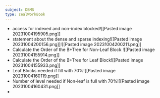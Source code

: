 ```yaml
---
subject: DBMS
type: zealWorkBook
---
```

- access for indexed and non-index blocked![[Pasted image 20231004195905.png]]
- statement about the dense and sparse indexing![[Pasted image 20231004200156.png]]![[Pasted image 20231004200211.png]]
- Calculate the Order of the B+Tree for Non-Leaf Block ![[Pasted image 20231004155914.png]]
-  Calculate the Order of the B+Tree for Leaf Block![[Pasted image 20231004155933.png]]
- Leaf Blocks needed if fill with 70%![[Pasted image 20231004160119.png]]
- Number of level needed if Non-leaf is full with 70%![[Pasted image 20231004160431.png]]
- 
